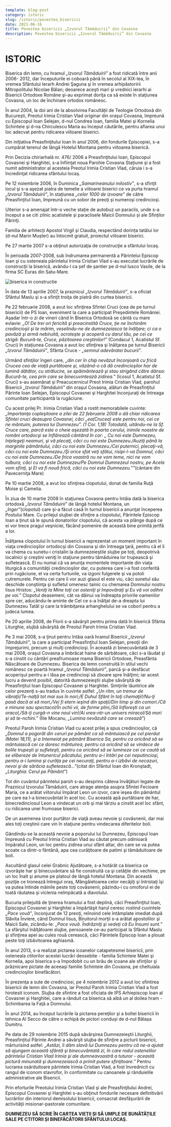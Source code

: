 ```yaml
---
template: blog-post
category: istoric
slug: /istoric/povestea_bisericii
date: 2021-06-16
title: Povestea bisericii „Izvorul Tămăduirii” din Covasna
description: Povestea bisericii „Izvorul Tămăduirii” din Covasna
---
```


# ISTORIC

Biserica din lemn, cu hramul _„Izvorul Tămăduirii”_ a fost ridicată între anii 2006- 2012, dar începuturile ei coboară până în secolul al XIX-lea, în vremea Sfântului Ierarh Andrei Şaguna şi în vremea arhipăstoririi Mitropolitului Nicolae Bălan; deoarece aceşti mari şi vrednici ierarhi ai Bisericii Ortodoxe Române şi-au exprimat doriţa ca să existe în staţiunea Covasna, un loc de închinare ortodox românesc.

În anul 2004, la doi ani de la absolvirea Facultății de Teologie Ortodoxă din București, Preotul Irimia Cristian Vlad originar din oraşul Covasna, împreună cu Episcopul Ioan Selejan, d-nul Condrea Ioan, familia Matei şi Kornelia Schinteie şi d-na Chirculescu Maria au început căutările, pentru aflarea unui loc adecvat pentru ridicarea viitoarei biserici.

Din iniţiativa Preasfinţitului Ioan în anul 2006, din fondurile Episcopiei, s-a cumpărat terenul de lângă Hotelul Montana pentru viitoarea biserică.

Prin Decizia chiriarhală nr. 476/ 2006 a Preasfinţitului Ioan, Episcopul Covasnei şi Harghitei, s-a înfiinţat noua Parohie Covasna Staţiune şi a fost numit administrator al acesteia Preotul Irimia Cristian Vlad, căruia i s-a încredinţat ridicarea sfântului locaş.

Pe 12 noiembrie 2006, în Duminica _„Samarineanului milostiv”_, s-a sfinţit locul şi s-a aşezat piatra de temelie a viitoarei biserici ce va purta hramul _„Izvorul Tămăduirii”_, în stațiunea _„celor 1000 de izvoare”_ de către Preasfinţitul Ioan, împreună cu un sobor de preoţi şi numeroşi credincioşi.

Ulterior s-a amenajat într-o veche stație de autobuz un paraclis, unde s-a început a se citi zilnic acatistele și paraclisele Maicii Domnului și ale Sfinților Părinţi.

Familia de arhitecți Apostol Virgil și Claudia, respectând dorința tatălui lor (d-nul Marin Mușter) au întocmit gratuit, proiectul viitoarei biserici.

Pe 27 martie 2007 s-a obţinut autorizaţia de construcţie a sfântului locaş.

În perioada 2007-2008, sub îndrumarea permanentă a Părintelui Episcop Ioan şi cu osteneala părintelui Irimia Cristian Vlad s-au executat lucrările de construcţii la biserică, avându-l ca șef de șantier pe d-nul Iusco Vasile, de la firma SC Euras din Satu-Mare.

![biserica in constructie](./istoric1.jpg)

În data de 13 aprilie 2007, la praznicul _„Izvorul Tămăduirii”_, s-a oficiat Sfântul Maslu şi s-a sfinţit troiţa de piatră din curtea bisericii.

Pe 22 februarie 2008, a avut loc sfinţirea Sfintei Cruci (cea de pe turnul bisericii) de PS Ioan, eveniment la care a participat Preşedintele României. Aşadar într-o zi de vineri când în Biserica Ortodoxă se cântă cu mare evlavie: _„O! De trei ori fericită şi preacinstită Cruce, ţie ne închinăm credincioşii şi te mărim, veselindu-ne de dumnezeiasca ta înălţare; ci ca o pavăză şi armă nebiruită, ocroteşte şi acoperă cu darul tău, pe cei ce strigă: Bucură-te, Cruce, păzitoarea creştinilor!”_ (Condacul 1, Acatistul Sf. Cruci) în staţiunea Covasna a avut loc sfinţirea şi înălţarea pe turnul Bisericii _„Izvorul Tămăduirii”_, Sfânta Cruce - _„semnul adevăratei bucurii”_.

Urmând sfinţilor îngeri care, _„din cer în chip nevăzut înconjoară cu frică Crucea cea de viaţă purtătoare şi, văzând-o că dă credincioşilor har de lumină dătător, cu strălucire, se spăimântează şi stau strigând către dânsa: Bucură-te, cea prin care se binecuvintează zidirea.”_ (Icosul 1, Acatistul Sf. Cruci) s-au asemănat şi Preacucernicul Preot Irimia Cristian Vlad, parohul Bisericii _„Izvorul Tămăduirii”_ din oraşul Covasna, alături de Preasfinţitul Părinte Ioan Selejan, Episcopul Covasnei şi Harghitei înconjuraţi de întreaga comunitate participantă la rugăciune.

Cu acest prilej Pr. Irimia Cristian Vlad a rostit memorabilele cuvinte: _„Importanţa copleşitoare a zilei de 22 februarie 2008 o dă chiar ridicarea Sfintei cruci deasupra Covasnei, căci _„ea(Crucea) este pentru noi, cei ce ne mântuim, puterea lui Dumnezeu”_. (1 Cor. 1,18) Totodată, uitându-ne la Sf. Cruce care, parcă este o cheie aşezată în poarta cerului, inimile noastre de români ortodocşi se înflărează cântând în cor: _„ Cu noi este Dumnezeu, înţelegeţi neamuri, şi vă plecaţi, căci cu noi este Dumnezeu./Auziţi până la marginile pământului, căci cu noi este Dumnezeu./Cei puternici, plecaţi-vă, căci cu noi este Dumnezeu./Şi orice sfat veţi sfătui, risipi-l-va Domnul, căci cu noi este Dumnezeu./De frica voastră nu ne vom teme, nici ne vom tulbura, căci cu noi este Dumnezeu/Pe Domnul Dumnezeul nostru, pe Acela vom sfinţi, şi El va fi nouă frică, căci cu noi este Dumnezeu.”_”_(cântare din Pavecerniţa Mare)

Pe 10 martie 2008, a avut loc sfinţirea clopotului, donat de familia Ruţă Moise şi Camelia.

În ziua de 10 martie 2008 în staţiunea Covasna pentru întâia dată la biserica ortodoxă _„Izvorul Tămăduirii”_ de lângă hotelul Montana, un _„înger”_(clopotul) care şi-a făcut casă în turnul bisericii a anunţat începerea Postului Mare. Cu prilejul slujbei de sfinţire a clopotului, Părintele Episcop Ioan a ţinut să le spună donatorilor clopotului, că acesta va plânge după ce ei vor trece pragul veşniciei, făcând pomenire de această bine primită jertfă a lor.

Înălţarea clopotului în turnul bisericii a reprezentat un moment important în viaţa credincioşilor ortodocşi din Covasna şi din întreaga ţară, pentru că el îi va chema cu sunetu-i cristalin la dumnezeieştile slujbe pe toţi, deopotrivă localnici şi creştini veniţi în staţiune pentru tămăduirea lor trupească şi sufletească. El nu numai că va anunţa momentele importante din viaţa liturgică a comunităţii credincioşilor dar, cu puterea care i-a fost conferită prin rugăciune, el va certa furtunile, va izgoni fulgerele şi va potoli cutremurele. Pentru cei care îi vor auzi glasul el este viu, căci sunetul său deschide conştiinţa şi sufletul omenesc tainic cu chemarea Domnului nostru Iisus Hristos: _„Veniţi la Mine toţi cei osteniţi şi împovăraţi şi Eu vă voi odihni pe voi.”_ Clopotul deasemeni, cât va dăinui va îndreapta privirile oamenilor spre cer, aducându-le aminte de Cel ce s-a înălţat de-a dreapta lui Dumnezeu Tatăl şi care la trâmbiţarea arhanghelului se va coborî pentru a judeca lumea.

Pe 20 aprilie 2008, de Florii s-a săvârşit pentru prima dată în biserică Sfânta Liturghie, slujbă săvârşită de Preotul Paroh Irimia Cristian Vlad.

Pe 3 mai 2008, s-a ţinut pentru întâia oară hramul Bisericii _„Izvorul Tămăduirii”_, la care a participat Preasfinţitul Ioan Selejan, preoţii din împrejurimi, precum şi mulţi credincioşi. În această zi binecuvântată de 3 mai 2008, oraşul Covasna a îmbrăcat haine de sărbătoare, căci s-a lăudat şi s-a cinstit cu cântări preafrumoase mama Bisericii Ortodoxe, Preasfânta Născătoare de Dumnezeu. Biserica de lemn construită în stilul vechi românesc ce poartă hramul _„Izvorul Tămăduirii”_, parcă şi-a desfăcut acoperişul pentru a-i lăsa pe credincioşi să zboare spre înălţimi; iar acest lucru a devenit posibil, datorită dumnezeieştii slujbe săvârşită de Preasfinţitul Ioan Episcopul Covasnei şi Harghitei. Simţirile lăuntrice ale celor prezenţi s-au tradus în cuvinte astfel: _„Un ritm, un tremur de vibraţii/Te-nalţă tot mai sus în nori;/E Duhul Sfânt în toţi chemaţii!/Nu-ţi pasă dacă ai să mori,/Vei fi etern ieşind din spaţii/Din timp şi din comori./Că e minune sau spectacol/În ochii vii, de forme plini,/Să înfloreşti ca un oracol,/Să-ţi curgă-n vine noul vin!/Ai vrea-ntr-un univers miracol/Să mori şi să te-nchini.”_ (Ilie Mocanu, _„Lumina nevăzută care se creează”_)

Preotul Paroh Irimia Cristian Vlad cu acest prilej a spus credincioşilor, că _„Domnul a pogorât din ceruri pe pământ ca să mântuiască pe cel pierdut (Matei 18,11), şi a întemeiat pe pământ Biserica Sa, pentru ca oricând să se mântuiască cei ce doresc mântuirea, pentru ca oricând să se vindece de bolile trupeşti şi sufleteşti, pentru ca oricând să se lumineze cei ce caută să se elibereze de întunericul păcatului, pentru a-i întări pe cei neputincioşi, pentru a-i lumina şi curăţa pe cei necuraţi, pentru a-i izbăvi de necazuri, nevoi şi de sărăcia sufletească…”_(citat din Sfântul Ioan din Kronştadt, _„Liturghia: Cerul pe Pământ”_)

Tot din cuvântul părintelui paroh s-au desprins câteva învăţături legate de Praznicul Izvorului Tămăduirii, care atrage atenţia asupra Sfintei Fecioare Maria, ce a arătat viitorului împărat Leon un izvor, care ieşea din pământul pe care ea l-a binecuvântat în acel loc. Cu această apă purtătoare de har, binecredinciosul Leon a vindecat un orb şi mai târziu a cinstit acel loc sfânt, cu ridicarea unei frumoase biserici.

De un asemenea izvor purtător de viaţă aveau nevoie şi covăsnenii, dar mai ales toţi creştinii care vin în staţiune pentru vindecarea diferitelor boli.

Gândindu-se la această nevoie a poporului lui Dumnezeu, Episcopul Ioan împreună cu Preotul Irimia Cristian Vlad au căutat precum odinioară împăratul Leon, un loc pentru zidirea unui sfânt altar, din care se va putea scoate ca dintr-o fântână, apa cea curăţitoare de patimi şi tămăduitoare de boli.

Ascultând glasul celei Grabnic Ajutătoare, s-a hotărât ca biserica ce izvorăşte har şi binecuvântare să fie construită ca şi cetăţile din vechime, pe un loc înalt şi anume pe platoul de lângă hotelul Montana. Din această poziţie ce tronează întregul oraş, Mângâietoarea celor necăjiţi şi întristaţi îşi va putea întinde mâinile peste toţi covăsnenii, păzindu-i cu omoforul ei de toată răutatea şi viclenia neîmpăcată a diavolului.

Bucuria prilejuită de ţinerea hramului a fost deplină, căci Preasfinţitul Ioan, Episcopul Covasnei şi Harghitei a împărtăşit harul ceresc rostind cuvintele _„Pace vouă”_, înconjurat de 12 preoţi, reînoind cele întâmplate imediat după Slăvita Înviere, când Domnul Iisus, Biruitorul morţii s-a arătat apostolilor şi Maicii Sale, zicându-le: _„Pace vouă. Îndrăzniţi şi vedeţi că Eu Însumi sunt.”_ La sfârşitul înălţătoarei slujbe, persoanele ce-au participat la Sfântul Maslu şi sfinţirea apei au cules rouă cerească, căci Părintele Episcop Ioan a plouat peste toţi izbăvitoarea aghiasmă.

În anul 2013, s-a realizat pictarea icoanelor catapetesmei bisericii, prin osteneala ctitorilor acestei lucrări deosebite - familia Schinteie Matei şi Kornelia, apoi biserica s-a împodobit cu un brâu de icoane ale sfinţilor şi prăznicare pictate de aceeaşi familie Schinteie din Covasna, pe cheltuiala credincioşilor binefăcători.

În prezenţa a sute de credinciosi, pe 4 noiembrie 2012 a avut loc sfintirea bisericii de lemn din Covasna, iar Preotul Paroh Irimia Cristian Vlad a fost hirotesit iconom. Slujba de sfintire a fost oficiata de IPS Arhiepiscop Ioan al Covasnei și Harghitei, care a rânduit ca biserica să aibă un al doilea hram - Schimbarea la Faţă a Domnului.

În anul 2014, au început lucrările la pictarea pereţilor şi a boltei bisericii în tehnica Al Secco de către o echipă de pictori conduși de d-nul Bălașa Dumitru.

Pe data de 29 noiembrie 2015 după săvârşirea Dumnezeieştii Liturghii, Preasfinţitul Părinte Andrei a săvârşit slujba de sfinţire a picturii bisericii, mărturisind astfel: _„Astăzi, îi dăm slavă lui Dumnezeu pentru că ne-a ajutat să ajungem această sfântă şi binecuvântată zi, în care rodul ostenelilor părintelui Cristian Vlad Irimia şi ale dumneavoastră a tuturor - această pictură minunată şi dumnezeiască a primit putere sfinţitoare.”_ Pentru lucrarea osârduitoare părintele Irimia Cristian Vlad, a fost învrednicit cu rangul de iconom stavrofor, în conformitate cu canoanele şi rânduielile administrative ale Bisericii.

Prin eforturile Preotului Irimia Cristian Vlad şi ale Preasfinţitului Andrei, Episcopul Covasnei şi Harghitei s-au obţinut fondurile necesare definitivării lucrărilor din interiorul demisolului bisericii, consacrat desfăşurării de activităţii misionar-pastorale comunitare.

**DUMNEZEU SĂ SCRIE ÎN CARTEA VIEȚII ȘI SĂ UMPLE DE BUNĂTĂȚILE SALE PE CTITORII ȘI BINEFĂCĂTORII SFÂNTULUI LOCAȘ.**
